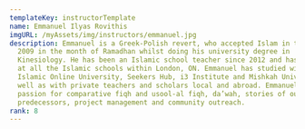 ```yaml
---
templateKey: instructorTemplate
name: Emmanuel Ilyas Rovithis
imgURL: /myAssets/img/instructors/emmanuel.jpg
description: Emmanuel is a Greek-Polish revert, who accepted Islam in the year
  2009 in the month of Ramadhan whilst doing his university degree in
  Kinesiology. He has been an Islamic school teacher since 2012 and has taught
  at all the Islamic schools within London, ON. Emmanuel has studied with
  Islamic Online University, Seekers Hub, i3 Institute and Mishkah University as
  well as with private teachers and scholars local and abroad. Emmanuel holds a
  passion for comparative fiqh and usool-al fiqh, da’wah, stories of our pious
  predecessors, project management and community outreach.
rank: 8
---
```


